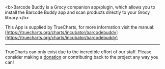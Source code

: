 &lt;b&gt;Barcode Buddy is a Grocy companion app/plugin, which allows you to install the Barcode Buddy app and scan products directly to your Grocy library.&lt;/b&gt;

This App is supplied by TrueCharts, for more information visit the manual: [https://truecharts.org/charts/incubator/barcodebuddy](https://truecharts.org/charts/incubator/barcodebuddy)

---

TrueCharts can only exist due to the incredible effort of our staff.
Please consider making a [donation](https://truecharts.org/sponsor) or contributing back to the project any way you can!
